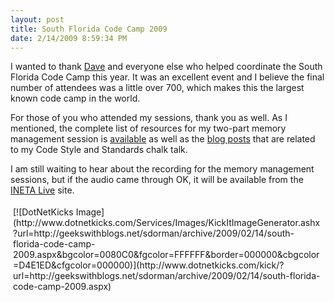 ```yaml
---
layout: post
title: South Florida Code Camp 2009
date: 2/14/2009 8:59:34 PM
---
```


I wanted to thank [Dave](http://geekswithblogs.net/dnoderer) and everyone else who helped coordinate the South Florida Code Camp this year. It was an excellent event and I believe the final number of attendees was a little over 700, which makes this the largest known code camp in the world.

For those of you who attended my sessions, thank you as well. As I mentioned, the complete list of resources for my two-part memory management session is [available](http://geekswithblogs.net/sdorman/archive/2008/09/14/.net-memory-management-ndash-resources.aspx) as well as the [blog posts](http://geekswithblogs.net/sdorman/category/6657.aspx) that are related to my Code Style and Standards chalk talk.

I am still waiting to hear about the recording for the memory management sessions, but if the audio came through OK, it will be available from the [INETA Live](http://live.ineta.org/) site.
<div class="wlWriterHeaderFooter" style="text-align:left; margin:0px; padding:4px 4px 4px 4px;">[![DotNetKicks Image](http://www.dotnetkicks.com/Services/Images/KickItImageGenerator.ashx?url=http://geekswithblogs.net/sdorman/archive/2009/02/14/south-florida-code-camp-2009.aspx&bgcolor=0080C0&fgcolor=FFFFFF&border=000000&cbgcolor=D4E1ED&cfgcolor=000000)](http://www.dotnetkicks.com/kick/?url=http://geekswithblogs.net/sdorman/archive/2009/02/14/south-florida-code-camp-2009.aspx)</div>
